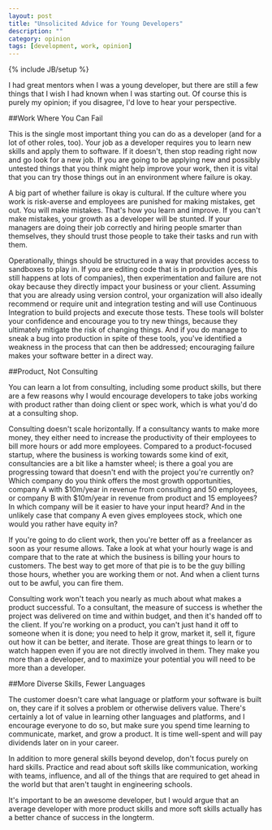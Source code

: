 ```yaml
---
layout: post
title: "Unsolicited Advice for Young Developers"
description: ""
category: opinion
tags: [development, work, opinion]
---
```

{% include JB/setup %}

I had great mentors when I was a young developer, but there are still a few things that I wish I had known when I was starting out. Of course this is purely my opinion; if you disagree, I'd love to hear your perspective.

##Work Where You Can Fail

This is the single most important thing you can do as a developer (and for a lot of other roles, too). Your job as a developer requires you to learn new skills and apply them to software. If it doesn't, then stop reading right now and go look for a new job. If you are going to be applying new and possibly untested things that you think might help improve your work, then it is vital that you can try those things out in an environment where failure is okay. 

A big part of whether failure is okay is cultural. If the culture where you work is risk-averse and employees are punished for making mistakes, get out. You will make mistakes. That's how you learn and improve. If you can't make mistakes, your growth as a developer will be stunted. If your managers are doing their job correctly and hiring people smarter than themselves, they should trust those people to take their tasks and run with them.

Operationally, things should be structured in a way that provides access to sandboxes to play in. If you are editing code that is in production (yes, this still happens at lots of companies), then experimentation and failure are not okay because they directly impact your business or your client. Assuming that you are already using version control, your organization will also ideally recommend or require unit and integration testing and will use Continuous Integration to build projects and execute those tests. These tools will bolster your confidence and encourage you to try new things, because they ultimately mitigate the risk of changing things. And if you do manage to sneak a bug into production in spite of these tools, you've identified a weakness in the process that can then be addressed; encouraging failure makes your software better in a direct way.

##Product, Not Consulting

You can learn a lot from consulting, including some product skills, but there are a few reasons why I would encourage developers to take jobs working with product rather than doing client or spec work, which is what you'd do at a consulting shop.

Consulting doesn't scale horizontally. If a consultancy wants to make more money, they either need to increase the productivity of their employees to bill more hours or add more employees. Compared to a product-focused startup, where the business is working towards some kind of exit, consultancies are a bit like a hamster wheel; is there a goal you are progressing toward that doesn't end with the project you're currently on? Which company do you think offers the most growth opportunities, company A with $10m/year in revenue from consulting and 50 employees, or company B with $10m/year in revenue from product and 15 employees? In which company will be it easier to have your input heard? And in the unlikely case that company A even gives employees stock, which one would you rather have equity in?

If you're going to do client work, then you're better off as a freelancer as soon as your resume allows. Take a look at what your hourly wage is and compare that to the rate at which the business is billing your hours to customers. The best way to get more of that pie is to be the guy billing those hours, whether you are working them or not. And when a client turns out to be awful, you can fire them.

Consulting work won't teach you nearly as much about what makes a product successful. To a consultant, the measure of success is whether the project was delivered on time and within budget, and then it's handed off to the client. If you're working on a product, you can't just hand it off to someone when it is done; you need to help it grow, market it, sell it, figure out how it can be better, and iterate. Those are great things to learn or to watch happen even if you are not directly involved in them. They make you more than a developer, and to maximize your potential you will need to be more than a developer.

##More Diverse Skills, Fewer Languages

The customer doesn't care what language or platform your software is built on, they care if it solves a problem or otherwise delivers value. There's certainly a lot of value in learning other languages and platforms, and I encourage everyone to do so, but make sure you spend time learning to communicate, market, and grow a product. It is time well-spent and will pay dividends later on in your career.

In addition to more general skills beyond develop, don't focus purely on hard skills. Practice and read about soft skills like communication, working with teams, influence, and all of the things that are required to get ahead in the world but that aren't taught in engineering schools.

It's important to be an awesome developer, but I would argue that an average developer with more product skills and more soft skills actually has a better chance of success in the longterm.